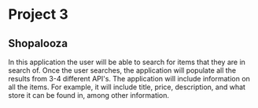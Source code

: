# Project 3

## Shopalooza
In this application the user will be able to search for items that they are in search of. Once the user searches, the application will populate all the results from 3-4 different API's. The application will include information on all the items. For example, it will include title, price, description, and what store it can be found in, among other information.
